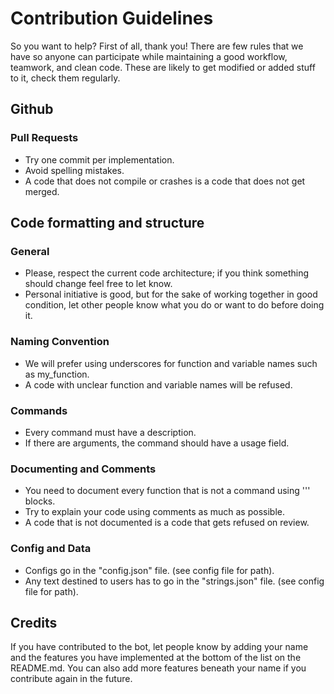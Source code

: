 # Contribution Guidelines

So you want to help? First of all, thank you!
There are few rules that we have so anyone can participate while maintaining a good workflow, teamwork, and clean code.
These are likely to get modified or added stuff to it, check them regularly.

## Github

### Pull Requests

- Try one commit per implementation.
- Avoid spelling mistakes.
- A code that does not compile or crashes is a code that does not get merged.

## Code formatting and structure

### General

- Please, respect the current code architecture; if you think something should change feel free to let know.
- Personal initiative is good, but for the sake of working together in good condition, let other people know what you do or want to do before doing it.

### Naming Convention

- We will prefer using underscores for function and variable names such as my_function.
- A code with unclear function and variable names will be refused.

### Commands

- Every command must have a description.
- If there are arguments, the command should have a usage field.

### Documenting and Comments

- You need to document every function that is not a command using ''' blocks.
- Try to explain your code using comments as much as possible.
- A code that is not documented is a code that gets refused on review.

### Config and Data

- Configs go in the "config.json" file. (see config file for path).
- Any text destined to users has to go in the "strings.json" file. (see config file for path).

## Credits

If you have contributed to the bot, let people know by adding your name and the features you have implemented at the bottom of the list on the README.md.
You can also add more features beneath your name if you contribute again in the future.
